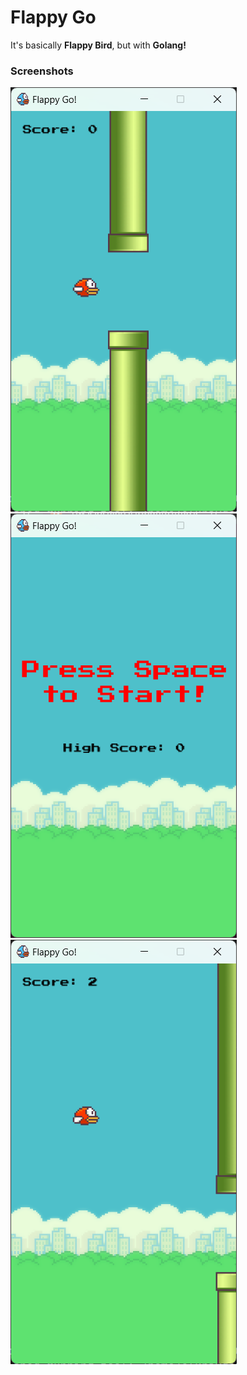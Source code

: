 # Flappy Go

It's basically **Flappy Bird**, but with **Golang!**

### Screenshots

![Alt text](<readme/images/Screenshot%20(1).png>)
![Alt text](<readme/images/Screenshot%20(2).png>)
![Alt text](<readme/images/Screenshot%20(3).png>)
